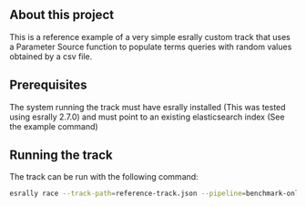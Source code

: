 ## About this project
This is a reference example of a very simple esrally custom track that uses a Parameter Source function to populate terms queries with random values obtained by a csv file.

## Prerequisites
The system running the track must have esrally installed (This was tested using esrally 2.7.0) and must point to an existing elasticsearch index (See the example command)

## Running the track

The track can be run with the following command:

```sh
esrally race --track-path=reference-track.json --pipeline=benchmark-only --target-hosts=<hostname>:<port> --client-options="use_ssl:true,verify_certs:false,basic_auth_user:'<username>',basic_auth_password:'<password>'"
```